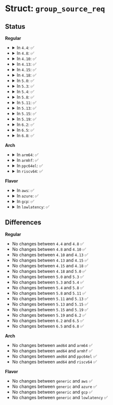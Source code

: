 # Struct: <code>group_source_req</code>

## Status
<b>Regular</b>
<ul>
<li>
<details>
<summary>In <code>4.4</code>: ✅</summary>

```c
struct group_source_req {
    __u32 gsr_interface;
    struct __kernel_sockaddr_storage gsr_group;
    struct __kernel_sockaddr_storage gsr_source;
};
```
</details>
</li>
<li>
<details>
<summary>In <code>4.8</code>: ✅</summary>

```c
struct group_source_req {
    __u32 gsr_interface;
    struct __kernel_sockaddr_storage gsr_group;
    struct __kernel_sockaddr_storage gsr_source;
};
```
</details>
</li>
<li>
<details>
<summary>In <code>4.10</code>: ✅</summary>

```c
struct group_source_req {
    __u32 gsr_interface;
    struct __kernel_sockaddr_storage gsr_group;
    struct __kernel_sockaddr_storage gsr_source;
};
```
</details>
</li>
<li>
<details>
<summary>In <code>4.13</code>: ✅</summary>

```c
struct group_source_req {
    __u32 gsr_interface;
    struct __kernel_sockaddr_storage gsr_group;
    struct __kernel_sockaddr_storage gsr_source;
};
```
</details>
</li>
<li>
<details>
<summary>In <code>4.15</code>: ✅</summary>

```c
struct group_source_req {
    __u32 gsr_interface;
    struct __kernel_sockaddr_storage gsr_group;
    struct __kernel_sockaddr_storage gsr_source;
};
```
</details>
</li>
<li>
<details>
<summary>In <code>4.18</code>: ✅</summary>

```c
struct group_source_req {
    __u32 gsr_interface;
    struct __kernel_sockaddr_storage gsr_group;
    struct __kernel_sockaddr_storage gsr_source;
};
```
</details>
</li>
<li>
<details>
<summary>In <code>5.0</code>: ✅</summary>

```c
struct group_source_req {
    __u32 gsr_interface;
    struct __kernel_sockaddr_storage gsr_group;
    struct __kernel_sockaddr_storage gsr_source;
};
```
</details>
</li>
<li>
<details>
<summary>In <code>5.3</code>: ✅</summary>

```c
struct group_source_req {
    __u32 gsr_interface;
    struct __kernel_sockaddr_storage gsr_group;
    struct __kernel_sockaddr_storage gsr_source;
};
```
</details>
</li>
<li>
<details>
<summary>In <code>5.4</code>: ✅</summary>

```c
struct group_source_req {
    __u32 gsr_interface;
    struct __kernel_sockaddr_storage gsr_group;
    struct __kernel_sockaddr_storage gsr_source;
};
```
</details>
</li>
<li>
<details>
<summary>In <code>5.8</code>: ✅</summary>

```c
struct group_source_req {
    __u32 gsr_interface;
    struct __kernel_sockaddr_storage gsr_group;
    struct __kernel_sockaddr_storage gsr_source;
};
```
</details>
</li>
<li>
<details>
<summary>In <code>5.11</code>: ✅</summary>

```c
struct group_source_req {
    __u32 gsr_interface;
    struct __kernel_sockaddr_storage gsr_group;
    struct __kernel_sockaddr_storage gsr_source;
};
```
</details>
</li>
<li>
<details>
<summary>In <code>5.13</code>: ✅</summary>

```c
struct group_source_req {
    __u32 gsr_interface;
    struct __kernel_sockaddr_storage gsr_group;
    struct __kernel_sockaddr_storage gsr_source;
};
```
</details>
</li>
<li>
<details>
<summary>In <code>5.15</code>: ✅</summary>

```c
struct group_source_req {
    __u32 gsr_interface;
    struct __kernel_sockaddr_storage gsr_group;
    struct __kernel_sockaddr_storage gsr_source;
};
```
</details>
</li>
<li>
<details>
<summary>In <code>5.19</code>: ✅</summary>

```c
struct group_source_req {
    __u32 gsr_interface;
    struct __kernel_sockaddr_storage gsr_group;
    struct __kernel_sockaddr_storage gsr_source;
};
```
</details>
</li>
<li>
<details>
<summary>In <code>6.2</code>: ✅</summary>

```c
struct group_source_req {
    __u32 gsr_interface;
    struct __kernel_sockaddr_storage gsr_group;
    struct __kernel_sockaddr_storage gsr_source;
};
```
</details>
</li>
<li>
<details>
<summary>In <code>6.5</code>: ✅</summary>

```c
struct group_source_req {
    __u32 gsr_interface;
    struct __kernel_sockaddr_storage gsr_group;
    struct __kernel_sockaddr_storage gsr_source;
};
```
</details>
</li>
<li>
<details>
<summary>In <code>6.8</code>: ✅</summary>

```c
struct group_source_req {
    __u32 gsr_interface;
    struct __kernel_sockaddr_storage gsr_group;
    struct __kernel_sockaddr_storage gsr_source;
};
```
</details>
</li>
</ul>
<b>Arch</b>
<ul>
<li>
<details>
<summary>In <code>arm64</code>: ✅</summary>

```c
struct group_source_req {
    __u32 gsr_interface;
    struct __kernel_sockaddr_storage gsr_group;
    struct __kernel_sockaddr_storage gsr_source;
};
```
</details>
</li>
<li>
<details>
<summary>In <code>armhf</code>: ✅</summary>

```c
struct group_source_req {
    __u32 gsr_interface;
    struct __kernel_sockaddr_storage gsr_group;
    struct __kernel_sockaddr_storage gsr_source;
};
```
</details>
</li>
<li>
<details>
<summary>In <code>ppc64el</code>: ✅</summary>

```c
struct group_source_req {
    __u32 gsr_interface;
    struct __kernel_sockaddr_storage gsr_group;
    struct __kernel_sockaddr_storage gsr_source;
};
```
</details>
</li>
<li>
<details>
<summary>In <code>riscv64</code>: ✅</summary>

```c
struct group_source_req {
    __u32 gsr_interface;
    struct __kernel_sockaddr_storage gsr_group;
    struct __kernel_sockaddr_storage gsr_source;
};
```
</details>
</li>
</ul>
<b>Flavor</b>
<ul>
<li>
<details>
<summary>In <code>aws</code>: ✅</summary>

```c
struct group_source_req {
    __u32 gsr_interface;
    struct __kernel_sockaddr_storage gsr_group;
    struct __kernel_sockaddr_storage gsr_source;
};
```
</details>
</li>
<li>
<details>
<summary>In <code>azure</code>: ✅</summary>

```c
struct group_source_req {
    __u32 gsr_interface;
    struct __kernel_sockaddr_storage gsr_group;
    struct __kernel_sockaddr_storage gsr_source;
};
```
</details>
</li>
<li>
<details>
<summary>In <code>gcp</code>: ✅</summary>

```c
struct group_source_req {
    __u32 gsr_interface;
    struct __kernel_sockaddr_storage gsr_group;
    struct __kernel_sockaddr_storage gsr_source;
};
```
</details>
</li>
<li>
<details>
<summary>In <code>lowlatency</code>: ✅</summary>

```c
struct group_source_req {
    __u32 gsr_interface;
    struct __kernel_sockaddr_storage gsr_group;
    struct __kernel_sockaddr_storage gsr_source;
};
```
</details>
</li>
</ul>

## Differences
<b>Regular</b>
<ul>
<li>
No changes between <code>4.4</code> and <code>4.8</code> ✅
</li>
<li>
No changes between <code>4.8</code> and <code>4.10</code> ✅
</li>
<li>
No changes between <code>4.10</code> and <code>4.13</code> ✅
</li>
<li>
No changes between <code>4.13</code> and <code>4.15</code> ✅
</li>
<li>
No changes between <code>4.15</code> and <code>4.18</code> ✅
</li>
<li>
No changes between <code>4.18</code> and <code>5.0</code> ✅
</li>
<li>
No changes between <code>5.0</code> and <code>5.3</code> ✅
</li>
<li>
No changes between <code>5.3</code> and <code>5.4</code> ✅
</li>
<li>
No changes between <code>5.4</code> and <code>5.8</code> ✅
</li>
<li>
No changes between <code>5.8</code> and <code>5.11</code> ✅
</li>
<li>
No changes between <code>5.11</code> and <code>5.13</code> ✅
</li>
<li>
No changes between <code>5.13</code> and <code>5.15</code> ✅
</li>
<li>
No changes between <code>5.15</code> and <code>5.19</code> ✅
</li>
<li>
No changes between <code>5.19</code> and <code>6.2</code> ✅
</li>
<li>
No changes between <code>6.2</code> and <code>6.5</code> ✅
</li>
<li>
No changes between <code>6.5</code> and <code>6.8</code> ✅
</li>
</ul>
<b>Arch</b>
<ul>
<li>
No changes between <code>amd64</code> and <code>arm64</code> ✅
</li>
<li>
No changes between <code>amd64</code> and <code>armhf</code> ✅
</li>
<li>
No changes between <code>amd64</code> and <code>ppc64el</code> ✅
</li>
<li>
No changes between <code>amd64</code> and <code>riscv64</code> ✅
</li>
</ul>
<b>Flavor</b>
<ul>
<li>
No changes between <code>generic</code> and <code>aws</code> ✅
</li>
<li>
No changes between <code>generic</code> and <code>azure</code> ✅
</li>
<li>
No changes between <code>generic</code> and <code>gcp</code> ✅
</li>
<li>
No changes between <code>generic</code> and <code>lowlatency</code> ✅
</li>
</ul>
